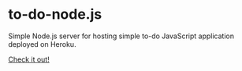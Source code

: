 # to-do-node.js

Simple Node.js server for hosting simple to-do JavaScript application deployed on Heroku.

<a href="https://taki-to-do.herokuapp.com/">Check it out!</a>

